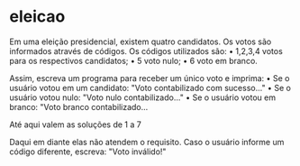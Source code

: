 # eleicao

Em uma eleição presidencial, existem quatro candidatos. Os votos são informados através de códigos.
Os códigos utilizados são:
• 1,2,3,4 votos para os respectivos candidatos;
• 5 voto nulo;
• 6 voto em branco.

Assim, escreva um programa para receber um único voto e imprima:
• Se o usuário votou em um candidato: "Voto contabilizado com sucesso..."
• Se o usuário votou nulo: "Voto nulo contabilizado..."
• Se o usuário votou em branco: "Voto branco contabilizado...

Até aqui valem as soluções de 1 a 7

Daqui em diante elas não atendem o requisito.
Caso o usuário informe um código diferente, escreva: "Voto inválido!"
